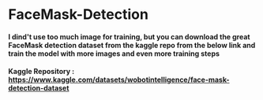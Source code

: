 # FaceMask-Detection

#### I dind't use too much image for training, but you can download the great FaceMask detection dataset from the kaggle repo from the below link and train the model with more images and even more training steps
#### Kaggle Repository : https://www.kaggle.com/datasets/wobotintelligence/face-mask-detection-dataset
